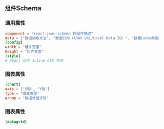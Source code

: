 ## `组件`Schema

### 通用属性

```toml
component = "react-json-schema 的组件描述"
data = ["数据抽取方法", "数据引用（AJAX URL/Local Data ID）", "数据Lodash路径"]
[config]
width = "组件宽度"
height = "组件宽度"
[style]
# React 组件 Inline CSS 样式
```

### 图表属性

```toml
[chart]
axis = ["X轴", "Y轴"]
type = "图表类型"
group = "数据分组字段"
```

### 图表属性

```toml
[datagrid]
```
